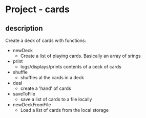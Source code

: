 # Project - cards

## description 
Create a deck of cards with functions:
  * newDeck  
    * Create a list of playing cards. Basically an array of srings  
  * print  
    * logs/displays/prints contents of a ceck of cards  
  * shuffle  
    * shuffles al the cards in a deck  
  * deal  
    * create a 'hand' of cards  
  * saveToFile  
    * save a list of cards to a file locally  
  * newDeckFromFile  
    * Load a list of cards from the local storage  




